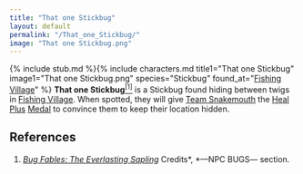 ```yaml
---
title: "That one Stickbug"
layout: default
permalink: "/That_one_Stickbug/"
image: "That one Stickbug.png"
---
```

{% include stub.md %}{% include characters.md title1="That one Stickbug" image1="That one Stickbug.png" species="Stickbug" found_at="[Fishing Village](/Fishing_Village)" %}
**That one Stickbug**[<sup>[1]</sup>](#references) is a Stickbug found hiding between twigs in [Fishing Village](/Fishing_Village). When spotted, they will give [Team Snakemouth](/Team_Snakemouth) the [Heal Plus](/Heal_Plus) [Medal](/Medals) to convince them to keep their location hidden.

## References
1. [*Bug Fables: The Everlasting Sapling*](/Bug_Fables:_The_Everlasting_Sapling) Credits*, *—NPC BUGS— section.